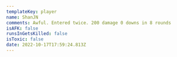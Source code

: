 ```yaml
---
templateKey: player
name: ShanJN
comments: Awful. Entered twice. 200 damage 0 downs in 8 rounds
isAFK: false
runsInGetsKilled: false
isToxic: false
date: 2022-10-17T17:59:24.813Z
---
```

